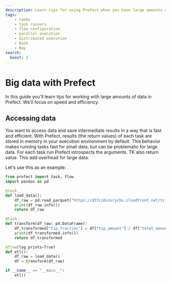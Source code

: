 ```yaml
---
description: Learn tips for using Prefect when you have large amounts of data.
tags:
    - tasks
    - task runners
    - flow configuration
    - parallel execution
    - distributed execution
    - Dask
    - Ray
search:
  boost: 2
---
```


# Big data with Prefect

In this guide you'll learn tips for working with large amounts of data in Prefect.
We'll focus on speed and efficiency.

## Accessing data

You want to access data and save intermediate results in a way that is fast and efficient.
With Prefect, results (the return values) of each task are stored in memory in your execution environment by default.
This behavior makes running tasks fast for small data, but can be problematic for large data.
For each task run Prefect introspects the arguments. TK also return value.
This add overhead for large data.

Let's use this as an example:

```python
from prefect import task, flow
import pandas as pd

@task
def load_data():
    df_raw = pd.read_parquet("https://d37ci6vzurychx.cloudfront.net/trip-data/yellow_tripdata_2023-09.parquet")
    print(df_raw.info())
    return df_raw

@task
def transform(df_raw: pd.DataFrame):
    df_transformed["tip_fraction"] = df["tip_amount"] / df["total_amount"]
    print(df_transformed.info())
    return df_transformed

@flow(log_prints=True)
def etl():
    df_raw = load_data()
    df = transform(df_raw)

if __name__ == "__main__":
    etl()
```
